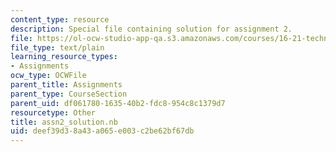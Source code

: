 ```yaml
---
content_type: resource
description: Special file containing solution for assignment 2.
file: https://ol-ocw-studio-app-qa.s3.amazonaws.com/courses/16-21-techniques-for-structural-analysis-and-design-spring-2005/deef39d38a43a065e003c2be62bf67db_assn2_solution.nb
file_type: text/plain
learning_resource_types:
- Assignments
ocw_type: OCWFile
parent_title: Assignments
parent_type: CourseSection
parent_uid: df061780-1635-40b2-fdc8-954c8c1379d7
resourcetype: Other
title: assn2_solution.nb
uid: deef39d3-8a43-a065-e003-c2be62bf67db
---
```

